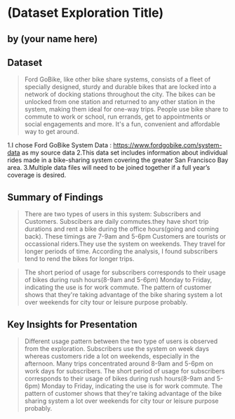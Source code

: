 # (Dataset Exploration Title)
## by (your name here)


## Dataset

> Ford GoBike, like other bike share systems, consists of a fleet of specially designed, sturdy and durable bikes that are locked into a network of docking stations throughout the city. The bikes can be unlocked from one station and returned to any other station in the system, making them ideal for one-way trips. People use bike share to commute to work or school, run errands, get to appointments or social engagements and more. It's a fun, convenient and affordable way to get around.

1.I chose Ford GoBike System Data : https://www.fordgobike.com/system-data as my source data
2.This data set includes information about individual rides made in a bike-sharing system covering the greater San Francisco Bay area.
3.Multiple data files will need to be joined together if a full year’s coverage is desired.

## Summary of Findings 

> There are two types of users in this system: Subscribers and Customers. 
Subscibers are daily commutes.they have short trip durations and rent a bike during the office hours(going and coming back). These timings are 7-9am and 5-6pm
Customers are tourists or occassional riders.They use the system on weekends. They travel for longer periods of time. According the analysis, I found subscribers tend to rend the bikes for longer trips. 

> The short period of usage for subscribers corresponds to their usage of bikes during rush hours(8-9am and 5-6pm) Monday to Friday, indicating the use is for work commute. The pattern of customer shows that they're taking advantage of the bike sharing system a lot over weekends for city tour or leisure purpose probably. 


## Key Insights for Presentation

> Different usage pattern between the two type of users is observed from the exploration. Subscribers use the system on week days  whereas customers ride a lot on weekends, especially in the afternoon. Many trips concentrated around 8-9am and 5-6pm on work days for subscribers. The short period of usage for subscribers corresponds to their usage of bikes during rush hours(8-9am and 5-6pm) Monday to Friday, indicating the use is for work commute. The pattern of customer shows that they're taking advantage of the bike sharing system a lot over weekends for city tour or leisure purpose probably. 